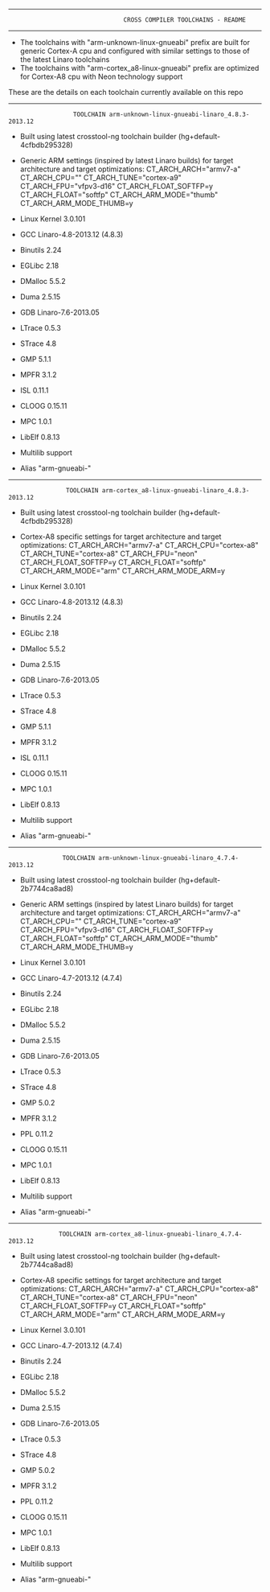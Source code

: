 ___________________________________________________________________________________________________________

                                    CROSS COMPILER TOOLCHAINS - README
___________________________________________________________________________________________________________


- The toolchains with "arm-unknown-linux-gnueabi" prefix are built for generic Cortex-A cpu and configured with
similar settings to those of the latest Linaro toolchains
- The toolchains with "arm-cortex_a8-linux-gnueabi" prefix are optimized for Cortex-A8 cpu with Neon technology
support

These are the details on each toolchain currently available on this repo
___________________________________________________________________________________________________________

                      TOOLCHAIN arm-unknown-linux-gnueabi-linaro_4.8.3-2013.12

- Built using latest crosstool-ng toolchain builder (hg+default-4cfbdb295328)
- Generic ARM settings (inspired by latest Linaro builds) for target architecture and target optimizations:
    CT_ARCH_ARCH="armv7-a"
    CT_ARCH_CPU=""
    CT_ARCH_TUNE="cortex-a9"
    CT_ARCH_FPU="vfpv3-d16"
    CT_ARCH_FLOAT_SOFTFP=y
    CT_ARCH_FLOAT="softfp"
    CT_ARCH_ARM_MODE="thumb"
    CT_ARCH_ARM_MODE_THUMB=y

- Linux Kernel 3.0.101
- GCC Linaro-4.8-2013.12 (4.8.3)
- Binutils 2.24
- EGLibc 2.18
- DMalloc 5.5.2
- Duma 2.5.15
- GDB Linaro-7.6-2013.05
- LTrace 0.5.3
- STrace 4.8
- GMP 5.1.1
- MPFR 3.1.2
- ISL 0.11.1
- CLOOG 0.15.11
- MPC 1.0.1
- LibElf 0.8.13
- Multilib support
- Alias "arm-gnueabi-"

___________________________________________________________________________________________________________

                    TOOLCHAIN arm-cortex_a8-linux-gnueabi-linaro_4.8.3-2013.12

- Built using latest crosstool-ng toolchain builder (hg+default-4cfbdb295328)
- Cortex-A8 specific settings for target architecture and target optimizations:
    CT_ARCH_ARCH="armv7-a"
    CT_ARCH_CPU="cortex-a8"
    CT_ARCH_TUNE="cortex-a8"
    CT_ARCH_FPU="neon"
    CT_ARCH_FLOAT_SOFTFP=y
    CT_ARCH_FLOAT="softfp"
    CT_ARCH_ARM_MODE="arm"
    CT_ARCH_ARM_MODE_ARM=y

- Linux Kernel 3.0.101
- GCC Linaro-4.8-2013.12 (4.8.3)
- Binutils 2.24
- EGLibc 2.18
- DMalloc 5.5.2
- Duma 2.5.15
- GDB Linaro-7.6-2013.05
- LTrace 0.5.3
- STrace 4.8
- GMP 5.1.1
- MPFR 3.1.2
- ISL 0.11.1
- CLOOG 0.15.11
- MPC 1.0.1
- LibElf 0.8.13
- Multilib support
- Alias "arm-gnueabi-"

___________________________________________________________________________________________________________

                   TOOLCHAIN arm-unknown-linux-gnueabi-linaro_4.7.4-2013.12

- Built using latest crosstool-ng toolchain builder (hg+default-2b7744ca8ad8)
- Generic ARM settings (inspired by latest Linaro builds) for target architecture and target optimizations:
    CT_ARCH_ARCH="armv7-a"
    CT_ARCH_CPU=""
    CT_ARCH_TUNE="cortex-a9"
    CT_ARCH_FPU="vfpv3-d16"
    CT_ARCH_FLOAT_SOFTFP=y
    CT_ARCH_FLOAT="softfp"
    CT_ARCH_ARM_MODE="thumb"
    CT_ARCH_ARM_MODE_THUMB=y

- Linux Kernel 3.0.101
- GCC Linaro-4.7-2013.12 (4.7.4)
- Binutils 2.24
- EGLibc 2.18
- DMalloc 5.5.2
- Duma 2.5.15
- GDB Linaro-7.6-2013.05
- LTrace 0.5.3
- STrace 4.8
- GMP 5.0.2
- MPFR 3.1.2
- PPL 0.11.2
- CLOOG 0.15.11
- MPC 1.0.1
- LibElf 0.8.13
- Multilib support
- Alias "arm-gnueabi-"

___________________________________________________________________________________________________________

                  TOOLCHAIN arm-cortex_a8-linux-gnueabi-linaro_4.7.4-2013.12

- Built using latest crosstool-ng toolchain builder (hg+default-2b7744ca8ad8)
- Cortex-A8 specific settings for target architecture and target optimizations:
    CT_ARCH_ARCH="armv7-a"
    CT_ARCH_CPU="cortex-a8"
    CT_ARCH_TUNE="cortex-a8"
    CT_ARCH_FPU="neon"
    CT_ARCH_FLOAT_SOFTFP=y
    CT_ARCH_FLOAT="softfp"
    CT_ARCH_ARM_MODE="arm"
    CT_ARCH_ARM_MODE_ARM=y

- Linux Kernel 3.0.101
- GCC Linaro-4.7-2013.12 (4.7.4)
- Binutils 2.24
- EGLibc 2.18
- DMalloc 5.5.2
- Duma 2.5.15
- GDB Linaro-7.6-2013.05
- LTrace 0.5.3
- STrace 4.8
- GMP 5.0.2
- MPFR 3.1.2
- PPL 0.11.2
- CLOOG 0.15.11
- MPC 1.0.1
- LibElf 0.8.13
- Multilib support
- Alias "arm-gnueabi-"
